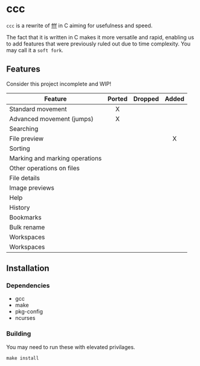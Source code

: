 # ccc

`ccc` is a rewrite of [fff](https://github.com/piotr-marendowski/fff) in C aiming for usefulness and speed.

The fact that it is written in C makes it more versatile and rapid, enabling us to add features that were previously ruled out due to time complexity. You may call it a `soft fork`.

## Features

Consider this project incomplete and WIP!

| Feature | Ported | Dropped | Added |
|---------|:------:|:-------:|:-----:|
| Standard movement | X | | |
| Advanced movement (jumps) | X | | |
| Searching | | | |
| File preview | | | X |
| Sorting | | | |
| Marking and marking operations | | | |
| Other operations on files | | | |
| File details | | | |
| Image previews | | | |
| Help | | | |
| History | | | |
| Bookmarks | | | |
| Bulk rename | | | |
| Workspaces | | | |
| Workspaces | | | |

## Installation

### Dependencies

- gcc
- make
- pkg-config
- ncurses

### Building

You may need to run these with elevated privilages.

```
make install
```
